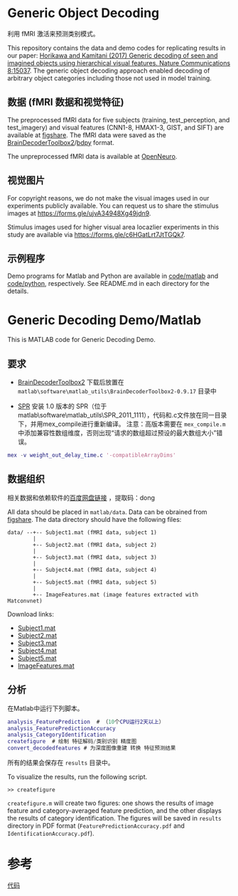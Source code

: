 # Generic Object Decoding
利用 fMRI 激活来预测类别模式。

This repository contains the data and demo codes for replicating results in our paper: [Horikawa and Kamitani (2017) Generic decoding of seen and imagined objects using hierarchical visual features. Nature Communications 8:15037](https://www.nature.com/articles/ncomms15037).
The generic object decoding approach enabled decoding of arbitrary object categories including those not used in model training.

## 数据 (fMRI 数据和视觉特征)

The preprocessed fMRI data for five subjects (training, test_perception, and test_imagery) and visual features (CNN1-8, HMAX1-3, GIST, and SIFT) are available at [figshare](https://figshare.com/articles/Generic_Object_Decoding/7387130).
The fMRI data were saved as the [BrainDecoderToolbox2](https://github.com/KamitaniLab/BrainDecoderToolbox2)/[bdpy](https://github.com/KamitaniLab/bdpy) format.

The unpreprocessed fMRI data is available at [OpenNeuro](https://openneuro.org/datasets/ds001246).

## 视觉图片

For copyright reasons, we do not make the visual images used in our experiments publicly available.
You can request us to share the stimulus images at <https://forms.gle/ujvA34948Xg49jdn9>.

Stimulus images used for higher visual area locazlier experiments in this study are available via <https://forms.gle/c6HGatLrt7JtTGQk7>.

## 示例程序

Demo programs for Matlab and Python are available in [code/matlab](code/matlab/) and [code/python](code/python), respectively.
See README.md in each directory for the details.



# Generic Decoding Demo/Matlab

This is MATLAB code for Generic Decoding Demo.

## 要求

- [BrainDecoderToolbox2](https://github.com/KamitaniLab/BrainDecoderToolbox2)
下载后放置在 `matlab\software\matlab_utils\BrainDecoderToolbox2-0.9.17` 目录中

- [SPR](https://bicr.atr.jp//cbi/sparse_estimation/sato/VBSR.html)
安装 1.0 版本的 SPR（位于matlab\software\matlab_utils\SPR_2011_1111），代码和.c文件放在同一目录下，并用mex_compile进行重新编译。
注意：高版本需要在 `mex_compile.m` 中添加兼容性数组维度，否则出现“请求的数组超过预设的最大数组大小”错误。
```matlab
mex -v weight_out_delay_time.c '-compatibleArrayDims'
```

## 数据组织

相关数据和依赖软件的[百度网盘链接](https://pan.baidu.com/s/1aKY7aP0ggQasj9ky9xiwZA) ，提取码：dong

All data should be placed in `matlab/data`.
Data can be obrained from [figshare](https://figshare.com/articles/Generic_Object_Decoding/7387130).
The data directory should have the following files:

    data/ --+-- Subject1.mat (fMRI data, subject 1)
            |
            +-- Subject2.mat (fMRI data, subject 2)
            |
            +-- Subject3.mat (fMRI data, subject 3)
            |
            +-- Subject4.mat (fMRI data, subject 4)
            |
            +-- Subject5.mat (fMRI data, subject 5)
            |
            +-- ImageFeatures.mat (image features extracted with Matconvnet)

Download links:

- [Subject1.mat](https://ndownloader.figshare.com/files/13663487)
- [Subject2.mat](https://ndownloader.figshare.com/files/13663490)
- [Subject3.mat](https://ndownloader.figshare.com/files/13663493)
- [Subject4.mat](https://ndownloader.figshare.com/files/13663496)
- [Subject5.mat](https://ndownloader.figshare.com/files/13663499)
- [ImageFeatures.mat](https://ndownloader.figshare.com/files/15015977)

## 分析

在Matlab中运行下列脚本。

```matlab
analysis_FeaturePrediction  # （10个CPU运行2天以上）
analysis_FeaturePredictionAccuracy
analysis_CategoryIdentification
createfigure  # 绘制 特征解码/类别识别 精度图
convert_decodedfeatures # 为深度图像重建 转换 特征预测结果
```

所有的结果会保存在 `results` 目录中。

To visualize the results, run the following script.

```
>> createfigure
```

`createfigure.m` will create two figures: one shows the results of image feature and category-averaged feature prediction, and the other displays the results of category identification. The figures will be saved in `results` directory in PDF format (`FeaturePredictionAccuracy.pdf` and `IdentificationAccuracy.pdf`).


# 参考
[代码](https://github.com/KamitaniLab/GenericObjectDecoding) 